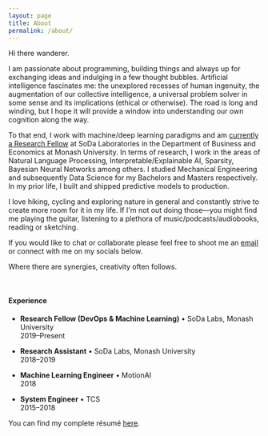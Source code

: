 ```yaml
---
layout: page
title: About
permalink: /about/
---
```


Hi there wanderer.

I am passionate about programming, building things and always up for exchanging ideas and indulging in a few thought bubbles. Artificial intelligence fascinates me: the unexplored recesses of human ingenuity, the augmentation of our collective intelligence, a universal problem solver in some sense and its implications (ethical or otherwise). The road is long and winding, but I hope it will provide a window into understanding our own cognition along the way.

To that end, I work with machine/deep learning paradigms and am [currently a Research Fellow](https://research.monash.edu/en/persons/satya-borgohain) at SoDa Laboratories in the Department of Business and Economics at Monash University. In terms of research, I work in the areas of Natural Language Processing, Interpretable/Explainable AI,  Sparsity, Bayesian Neural Networks among others. I studied Mechanical Engineering and subsequently Data Science for my Bachelors and Masters respectively. In my prior life, I built and shipped predictive models to production.

I love hiking, cycling and exploring nature in general and constantly strive to create more room for it in my life. If I'm not out doing those—you might find me playing the guitar, listening to a plethora of music/podcasts/audiobooks, reading or sketching.

If you would like to chat or collaborate please feel free to shoot me an [email](mailto:satya.borg@gmail.com) or connect with me on my socials below. 

Where there are synergies, creativity often follows.

<br>

<h4>Experience</h4>

<ul>
  <li>
    <p><strong>Research Fellow (DevOps &amp; Machine Learning)</strong> • SoDa Labs, Monash University<br>
2019–Present</p>
  </li>
  <li>
    <p><strong>Research Assistant</strong> • SoDa Labs, Monash University<br>
2018–2019</p>
  </li>
  <li>
    <p><strong>Machine Learning Engineer</strong> • MotionAI<br>
2018</p>
  </li>
  <li>
    <p><strong>System Engineer</strong> • TCS<br>
2015–2018</p>
  </li>
</ul>

You can find my complete résumé <a href="{{ site.resume | relative_url }}">here</a>.